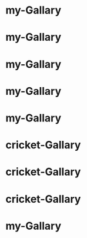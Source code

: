 # my-Gallary
# my-Gallary
# my-Gallary
# my-Gallary
# my-Gallary
# cricket-Gallary
# cricket-Gallary
# cricket-Gallary
# my-Gallary
